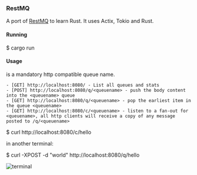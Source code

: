 ### RestMQ

A port of [RestMQ](https://github.com/gleicon/restmq) to learn Rust. 
It uses Actix, Tokio and Rust. 

#### Running

$ cargo run

#### Usage

<queuename> is a mandatory http compatible queue name.

	- [GET] http://localhost:8080/ - List all queues and stats
	- [POST] http://localhost:8080/q/<queuename> - push the body content into the <queuename> queue
	- [GET] http://localhost:8080/q/<queuename> - pop the earliest item in the queue <queuename>
	- [GET] http://localhost:8080/c/<queuename> - listen to a fan-out for <queuename>, all http clients will receive a copy of any message posted to /q/<queuename>

$ curl http://localhost:8080/c/hello

in another terminal:

$ curl -XPOST -d "world" http://localhost:8080/q/hello

![terminal](restmq-rs.gif)
